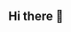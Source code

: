 ## Hi there 👋

<!--
**👋 Hi, I’m consensysstar
I’m a Senior Fullstack Engineer with a love for building real-time, interactive web apps and multiplayer games. Over the past few years I’ve worked across startups and ambitious projects, turning complex ideas into fast, scalable products. I lean frontend but enjoy owning the full stack—from elegant UIs to resilient backend systems.

🕹️ What I Do
Craft beautiful, responsive interfaces with React, Next.js, and TypeScript
Build real-time experiences using WebSockets, event-driven backends, and distributed systems
Bring apps to life with animations (Framer Motion, GSAP, Rive) that feel smooth and natural
Work with Node.js, Kafka, and Mongo/Postgres to power data-heavy, high-traffic services
Experiment with blockchain tech (Solana, Ethereum) to create on-chain games and dApps
🔧 Tech I Use (and love)
React · Next.js · Node.js · TypeScript · Kafka · MongoDB · PostgreSQL · Rive · GSAP · WebSockets · Solana · Ethereum · Docker · Kubernetes · GraphQL · TailwindCSS

🌱 A Little About Me
I enjoy working on products where speed meets creativity—games, interactive platforms, anything that challenges what the web can do. I thrive in small, collaborative teams, where design and engineering come together to ship great things. Outside of code, you’ll probably find me testing new games, contributing to open-source, or chasing down a perfect flat white. ☕

📫 Let’s Connect
🌐 Portfolio
🕹️ GitHub
⚡ Fun Fact
I once stayed up all night debugging a multiplayer game only to realize… it was a single missing semicolon. (Still worth it. Players logged in the next morning without a hitch.)

Always learning. Always shipping.
-->
